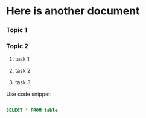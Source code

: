 # Here is another document

### Topic 1

### Topic 2

1. task 1

2. task 2

3. task 3

Use code snippet:

```sql

SELECT * FROM table
```
